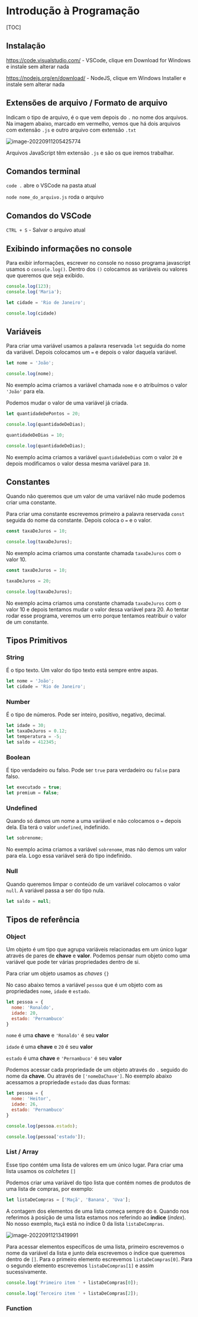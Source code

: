 # Introdução à Programação



[TOC]



## Instalação

https://code.visualstudio.com/ - VSCode, clique em Download for Windows e instale sem alterar nada

https://nodejs.org/en/download/ - NodeJS, clique em Windows Installer e instale sem alterar nada



## Extensões de arquivo / Formato de arquivo

Indicam o tipo de arquivo, é o que vem depois do `.` no nome dos arquivos. Na imagem abaixo, marcado em vermelho, vemos que há dois arquivos com extensão `.js` e outro arquivo com extensão `.txt`

![image-20220911205425774](/screenshots/image-20220911205425774.png)

Arquivos JavaScript têm extensão `.js` e são os que iremos trabalhar.



## Comandos terminal

`code .` abre o VSCode na pasta atual

`node nome_do_arquivo.js` roda o arquivo



## Comandos do VSCode

`CTRL + S`  - Salvar o arquivo atual



## Exibindo informações no console

Para exibir informações, escrever no console no nosso programa javascript usamos o `console.log()`. Dentro dos `()` colocamos as variáveis ou valores que queremos que seja exibido.

```js
console.log(123);
console.log('Maria');

let cidade = 'Rio de Janeiro';

console.log(cidade)
```



## Variáveis

Para criar uma variável usamos a palavra reservada `let` seguida do nome da variável. Depois colocamos um `=` e depois o valor daquela variável.

```js
let nome = 'João';

console.log(nome);
```

No exemplo acima criamos a variável chamada `nome` e o atribuímos o valor `'João'` para ela.



Podemos mudar o valor de uma variável já criada.

```js
let quantidadeDePontos = 20;

console.log(quantidadeDeDias);

quantidadeDeDias = 10;

console.log(quantidadeDeDias);
```

No exemplo acima criamos a variável `quantidadeDeDias` com o valor `20` e depois modificamos o valor dessa mesma variável para `10`.




## Constantes


Quando não queremos que um valor de uma variável não mude podemos criar uma constante.

Para criar uma constante escrevemos primeiro a palavra reservada `const` seguida do nome da constante. Depois coloca o `=` e o valor.

```js
const taxaDeJuros = 10;

console.log(taxaDeJuros);
```



No exemplo acima criamos uma constante chamada `taxaDeJuros` com o valor 10.

```js
const taxaDeJuros = 10;

taxaDeJuros = 20;

console.log(taxaDeJuros);
```

No exemplo acima criamos uma constante chamada `taxaDeJuros` com o valor 10 e depois tentamos mudar o valor dessa variável para 20. Ao tentar rodar esse programa, veremos um erro porque tentamos reatribuir o valor de um constante.





## Tipos Primitivos

### String

É o tipo texto.  Um valor do tipo texto está sempre entre aspas.

```js
let nome = 'João';
let cidade = 'Rio de Janeiro';
```



### Number

É o tipo de números. Pode ser inteiro, positivo, negativo, decimal.

```js
let idade = 30;
let taxaDeJuros = 0.12;
let temperatura = -5;
let saldo = 412345;
```



### Boolean

É tipo verdadeiro ou falso. Pode ser `true` para verdadeiro ou `false` para falso.

```js
let executado = true;
let premium = false;
```



### Undefined

Quando só damos um nome a uma variável e não colocamos o `=` depois dela. Ela terá o valor `undefined`, indefinido.

```js
let sobrenome;
```

No exemplo acima criamos a variável `sobrenome`, mas não demos um valor para ela. Logo essa variável será do tipo indefinido.



### Null

Quando queremos limpar o conteúdo de um variável colocamos o valor `null`. A variável passa a ser do tipo nula.

```js
let saldo = null;
```





## Tipos de referência

### Object

Um objeto é um tipo que agrupa variáveis relacionadas em um único lugar através de pares de **chave** e **valor**. Podemos pensar num objeto como uma variável que pode ter várias propriedades dentro de si. 

Para criar um objeto usamos as *chaves* `{}`

No caso abaixo temos a variável `pessoa` que é um objeto com as propriedades `nome`, `idade` e `estado`.

```js
let pessoa = {
  nome: 'Ronaldo',
  idade: 20,
  estado: 'Pernambuco'
}
```

`nome` é uma **chave** e `'Ronaldo'` é seu **valor**

`idade` é uma **chave** e `20` é seu **valor**

`estado` é uma **chave** e `'Pernambuco'` é seu **valor**



Podemos acessar cada propriedade de um objeto através do `.` seguido do nome da **chave**. Ou através de `['nomeDaChave']`. No exemplo abaixo acessamos a propriedade `estado` das duas formas:

```js
let pessoa = {
  nome: 'Heitor',
  idade: 26,
  estado: 'Pernambuco'
}

console.log(pessoa.estado);

console.log(pessoa['estado']);
```



### List / Array

Esse tipo contém uma lista de valores em um único lugar. Para criar uma lista usamos os *colchetes* `[]`

Podemos criar uma variável do tipo lista que contém nomes de produtos de uma lista de compras, por exemplo:

```js
let listaDeCompras = ['Maçã', 'Banana', 'Uva'];
```

A contagem dos elementos de uma lista começa sempre do `0`. Quando nos referimos à posição de uma lista estamos nos referindo ao **índice** (*index*). No nosso exemplo, `Maçã` está no índice 0 da lista `listaDeCompras`.

![image-20220911213419991](/screenshots/image-20220911213419991.png)

Para acessar elementos específicos de uma lista, primeiro escrevemos o nome da variável da lista e junto dela escrevemos o índice que queremos dentro de `[]`. Para o primeiro elemento escrevemos `listaDeCompras[0]`. Para o segundo elemento escrevemos `listaDeCompras[1]` e assim sucessivamente.

```js
console.log('Primeiro item ' + listaDeCompras[0]);

console.log('Terceiro item ' + listaDeCompras[2]);
```



### Function

